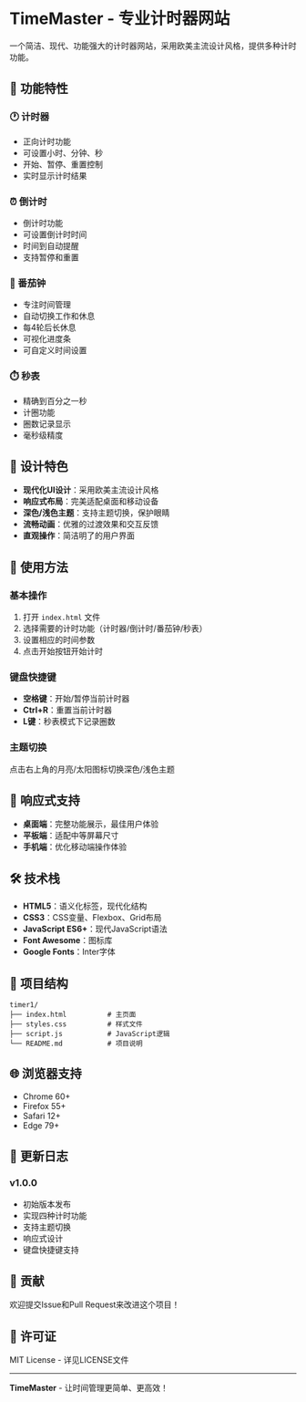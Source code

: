 # TimeMaster - 专业计时器网站

一个简洁、现代、功能强大的计时器网站，采用欧美主流设计风格，提供多种计时功能。

## 🌟 功能特性

### 🕐 计时器
- 正向计时功能
- 可设置小时、分钟、秒
- 开始、暂停、重置控制
- 实时显示计时结果

### ⏰ 倒计时
- 倒计时功能
- 可设置倒计时时间
- 时间到自动提醒
- 支持暂停和重置

### 🍅 番茄钟
- 专注时间管理
- 自动切换工作和休息
- 每4轮后长休息
- 可视化进度条
- 可自定义时间设置

### ⏱️ 秒表
- 精确到百分之一秒
- 计圈功能
- 圈数记录显示
- 毫秒级精度

## 🎨 设计特色

- **现代化UI设计**：采用欧美主流设计风格
- **响应式布局**：完美适配桌面和移动设备
- **深色/浅色主题**：支持主题切换，保护眼睛
- **流畅动画**：优雅的过渡效果和交互反馈
- **直观操作**：简洁明了的用户界面

## 🚀 使用方法

### 基本操作
1. 打开 `index.html` 文件
2. 选择需要的计时功能（计时器/倒计时/番茄钟/秒表）
3. 设置相应的时间参数
4. 点击开始按钮开始计时

### 键盘快捷键
- **空格键**：开始/暂停当前计时器
- **Ctrl+R**：重置当前计时器
- **L键**：秒表模式下记录圈数

### 主题切换
点击右上角的月亮/太阳图标切换深色/浅色主题

## 📱 响应式支持

- **桌面端**：完整功能展示，最佳用户体验
- **平板端**：适配中等屏幕尺寸
- **手机端**：优化移动端操作体验

## 🛠️ 技术栈

- **HTML5**：语义化标签，现代化结构
- **CSS3**：CSS变量、Flexbox、Grid布局
- **JavaScript ES6+**：现代JavaScript语法
- **Font Awesome**：图标库
- **Google Fonts**：Inter字体

## 📁 项目结构

```
timer1/
├── index.html          # 主页面
├── styles.css          # 样式文件
├── script.js           # JavaScript逻辑
└── README.md           # 项目说明
```

## 🌐 浏览器支持

- Chrome 60+
- Firefox 55+
- Safari 12+
- Edge 79+

## 📝 更新日志

### v1.0.0
- 初始版本发布
- 实现四种计时功能
- 支持主题切换
- 响应式设计
- 键盘快捷键支持

## 🤝 贡献

欢迎提交Issue和Pull Request来改进这个项目！

## 📄 许可证

MIT License - 详见LICENSE文件

---

**TimeMaster** - 让时间管理更简单、更高效！ 